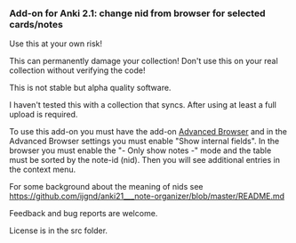 ### Add-on for Anki 2.1: change nid from browser for selected cards/notes

Use this at your own risk!

This can permanently damage your collection! Don't use this on your real collection without verifying the code!

This is not stable but alpha quality software.

I haven't tested this with a collection that syncs. After using at least a full upload is required.

To use this add-on you must have the add-on [Advanced Browser](https://ankiweb.net/shared/info/874215009) and in the Advanced Browser settings you must enable "Show internal fields". In the browser you must enable the "- Only show notes -" mode and the table must be sorted by the note-id (nid). Then you will see additional entries in the context menu.

For some background about the meaning of nids see https://github.com/ijgnd/anki21___note-organizer/blob/master/README.md

Feedback and bug reports are welcome.

License is in the src folder.

